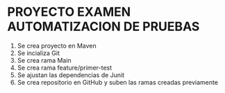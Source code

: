 # PROYECTO EXAMEN AUTOMATIZACION DE PRUEBAS

1. Se crea proyecto en Maven
2. Se incializa Git
3. Se crea rama Main
4. Se crea rama feature/primer-test
5. Se ajustan las dependencias de Junit
6. Se crea repositorio en GitHub y suben las ramas creadas previamente


